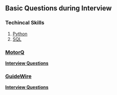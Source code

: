 ## Basic Questions during Interview

### Techincal Skills

1. [Python](https://www.python.org/)
2. [SQL](https://en.wikipedia.org/wiki/SQL)

### [MotorQ](https://motorq.co/)
  **[Interview Questions](https://github.com/santhoshse7en/Interview-Questions/blob/master/Basic%20Questions/MotorQ.md)**

### [GuideWire](https://www.guidewire.com/)
  **[Interview Questions](https://github.com/santhoshse7en/Interview-Questions/blob/master/Basic%20Questions/GuideWire.md)**
